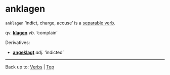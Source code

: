 # anklagen

`anklagen` ‘indict, charge, accuse’ is a [separable verb](../../separableVerbs.md).

qv. **[klagen](../../k/kl/klagen.md)** *vb.* ‘complain’

Derivatives:
- **[angeklagt](../../../adjectives/a/an/angeklagt.md)** *adj.* ‘indicted’

----

Back up to: [Verbs](../../index.md) | [Top](../../../index.md)
